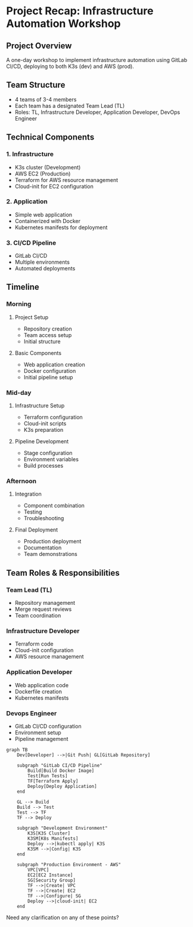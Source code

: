 # Project Recap: Infrastructure Automation Workshop

## Project Overview
A one-day workshop to implement infrastructure automation using GitLab CI/CD, deploying to both K3s (dev) and AWS (prod).

## Team Structure
- 4 teams of 3-4 members
- Each team has a designated Team Lead (TL)
- Roles: TL, Infrastructure Developer, Application Developer, DevOps Engineer

## Technical Components

### 1. Infrastructure
- K3s cluster (Development)
- AWS EC2 (Production)
- Terraform for AWS resource management
- Cloud-init for EC2 configuration

### 2. Application
- Simple web application
- Containerized with Docker
- Kubernetes manifests for deployment

### 3. CI/CD Pipeline
- GitLab CI/CD
- Multiple environments
- Automated deployments

## Timeline

### Morning
1. Project Setup
   - Repository creation
   - Team access setup
   - Initial structure

2. Basic Components
   - Web application creation
   - Docker configuration
   - Initial pipeline setup

### Mid-day
1. Infrastructure Setup
   - Terraform configuration
   - Cloud-init scripts
   - K3s preparation

2. Pipeline Development
   - Stage configuration
   - Environment variables
   - Build processes

### Afternoon
1. Integration
   - Component combination
   - Testing
   - Troubleshooting

2. Final Deployment
   - Production deployment
   - Documentation
   - Team demonstrations

## Team Roles & Responsibilities

### Team Lead (TL)
- Repository management
- Merge request reviews
- Team coordination

### Infrastructure Developer
- Terraform code
- Cloud-init configuration
- AWS resource management

### Application Developer
- Web application code
- Dockerfile creation
- Kubernetes manifests

### Devops Engineer
- GitLab CI/CD configuration
- Environment setup
- Pipeline management

```mermaid
graph TB
    Dev[Developer] -->|Git Push| GL[GitLab Repository]
    
    subgraph "GitLab CI/CD Pipeline"
        Build[Build Docker Image]
        Test[Run Tests]
        TF[Terraform Apply]
        Deploy[Deploy Application]
    end
    
    GL --> Build
    Build --> Test
    Test --> TF
    TF --> Deploy
    
    subgraph "Development Environment"
        K3S[K3S Cluster]
        K3SM[K8s Manifests]
        Deploy -->|kubectl apply| K3S
        K3SM -->|Config| K3S
    end
    
    subgraph "Production Environment - AWS"
        VPC[VPC]
        EC2[EC2 Instance]
        SG[Security Group]
        TF -->|Create| VPC
        TF -->|Create| EC2
        TF -->|Configure| SG
        Deploy -->|cloud-init| EC2
    end
``` 
Need any clarification on any of these points?
